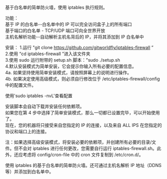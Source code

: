 基于白名单的简单防火墙，使用 iptables 执行规则。  

功能：  
基于 IP 的白名单--白名单中的 IP 可以完全访问盒子上的所有端口  
基于端口的白名单 - TCP/UDP 端口可向全世界开放  
主机名解析功能--自动解析主机名背后的 IP，并将其添加到 IP 白名单中  

安装：
1.运行 "git clone https://github.com/gitworldfly/iptables-firewall ”   
2.使用 “cd iptables-firewall ”进入该文件夹  
3.使用 sudo 运行附带的 setup.sh 脚本："sudo ./setup.sh  
4.默认安装模式为简单安装，它会提示你输入所有必要的配置信息。  
4a. 如果坚持使用简单安装模式，请按照屏幕上的说明进行操作。  
4b. 如果决定使用高级模式，则必须自行修改位于 /etc/iptables-firewall/config 中的配置文件。  


使用'sudo iptables -nvL'查看配置

安装脚本会自动下载并安装任何依赖项。  
如果您在第 4 步中选择了简单安装模式，那么一切都已设置完毕，可以开始使用了。  
现在，您的机器将只接受来自您指定的 IP 的连接，以及来自 ALL IPS 在您指定的协议和端口上的连接。  

注：如果选择高级安装模式，将安装必要的依赖项，并创建所有必要的目录/文件。但不会对 iptables 进行任何更改，您需要自行运行 iptables-firewall.sh。此外，还应考虑将 config/cron-file 中的 cron 文件复制到 /etc/cron.d/。  

使用 iptables 的基于白名单的简单防火墙。还可通过主机名解析 IP 地址（DDNS 等）并添加到白名单中。

